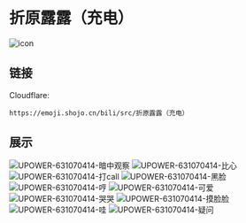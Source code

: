 # 折原露露（充电）
![icon](https://emoji.shojo.cn/bili/src/折原露露（充电）/icon.png)
## 链接
Cloudflare:
```
https://emoji.shojo.cn/bili/src/折原露露（充电）
```
## 展示
![UPOWER-631070414-暗中观察](https://emoji.shojo.cn/bili/src/折原露露（充电）/UPOWER-631070414-暗中观察.png)
![UPOWER-631070414-比心](https://emoji.shojo.cn/bili/src/折原露露（充电）/UPOWER-631070414-比心.png)
![UPOWER-631070414-打call](https://emoji.shojo.cn/bili/src/折原露露（充电）/UPOWER-631070414-打call.png)
![UPOWER-631070414-黑脸](https://emoji.shojo.cn/bili/src/折原露露（充电）/UPOWER-631070414-黑脸.png)
![UPOWER-631070414-哼](https://emoji.shojo.cn/bili/src/折原露露（充电）/UPOWER-631070414-哼.png)
![UPOWER-631070414-可爱](https://emoji.shojo.cn/bili/src/折原露露（充电）/UPOWER-631070414-可爱.png)
![UPOWER-631070414-哭哭](https://emoji.shojo.cn/bili/src/折原露露（充电）/UPOWER-631070414-哭哭.png)
![UPOWER-631070414-摸脸脸](https://emoji.shojo.cn/bili/src/折原露露（充电）/UPOWER-631070414-摸脸脸.png)
![UPOWER-631070414-哇](https://emoji.shojo.cn/bili/src/折原露露（充电）/UPOWER-631070414-哇.png)
![UPOWER-631070414-疑问](https://emoji.shojo.cn/bili/src/折原露露（充电）/UPOWER-631070414-疑问.png)
